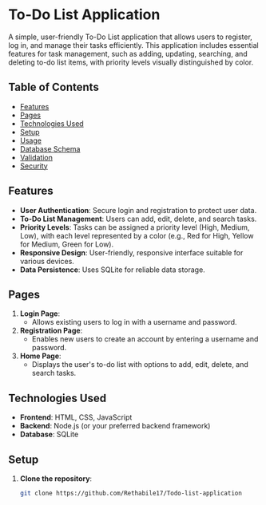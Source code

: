 
# To-Do List Application
A simple, user-friendly To-Do List application that allows users to register, log in, and manage their tasks efficiently. This application includes essential features for task management, such as adding, updating, searching, and deleting to-do list items, with priority levels visually distinguished by color.
## Table of Contents
- [Features](#features)
- [Pages](#pages)
- [Technologies Used](#technologies-used)
- [Setup](#setup)
- [Usage](#usage)
- [Database Schema](#database-schema)
- [Validation](#validation)
- [Security](#security)
## Features
- **User Authentication**: Secure login and registration to protect user data.
- **To-Do List Management**: Users can add, edit, delete, and search tasks.
- **Priority Levels**: Tasks can be assigned a priority level (High, Medium, Low), with each level represented by a color (e.g., Red for High, Yellow for Medium, Green for Low).
- **Responsive Design**: User-friendly, responsive interface suitable for various devices.
- **Data Persistence**: Uses SQLite for reliable data storage.
## Pages
1. **Login Page**:
   - Allows existing users to log in with a username and password.
2. **Registration Page**:
   - Enables new users to create an account by entering a username and password.
3. **Home Page**:
   - Displays the user's to-do list with options to add, edit, delete, and search tasks.
## Technologies Used
- **Frontend**: HTML, CSS, JavaScript
- **Backend**: Node.js (or your preferred backend framework)
- **Database**: SQLite
## Setup
1. **Clone the repository**:
   ```bash
   git clone https://github.com/Rethabile17/Todo-list-application